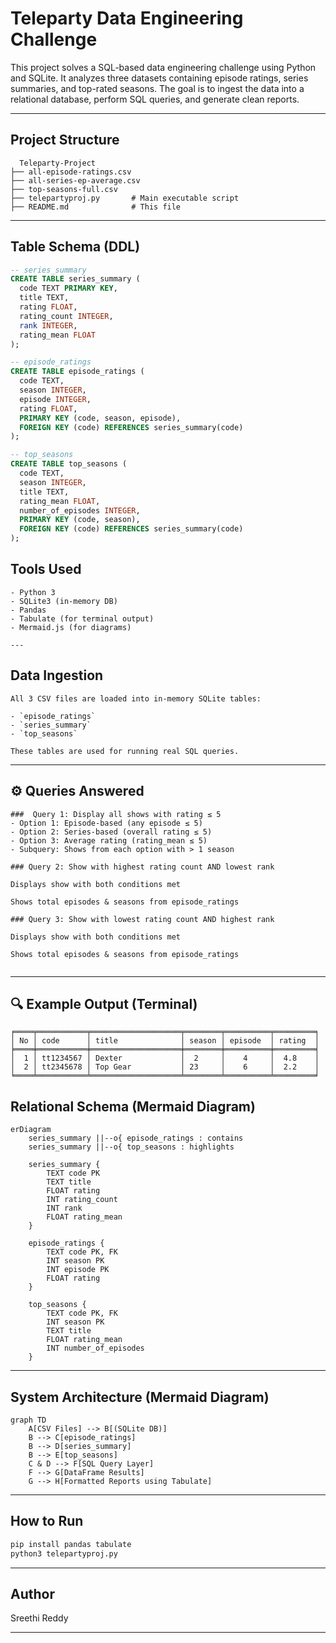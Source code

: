 # Teleparty Data Engineering Challenge
This project solves a SQL-based data engineering challenge using Python and SQLite. It analyzes three datasets containing episode ratings, series summaries, and top-rated seasons. The goal is to ingest the data into a relational database, perform SQL queries, and generate clean reports.

---

##  Project Structure

```
  Teleparty-Project
├── all-episode-ratings.csv
├── all-series-ep-average.csv
├── top-seasons-full.csv
├── telepartyproj.py       # Main executable script
├── README.md              # This file
```

---

##  Table Schema (DDL)

```sql
-- series_summary
CREATE TABLE series_summary (
  code TEXT PRIMARY KEY,
  title TEXT,
  rating FLOAT,
  rating_count INTEGER,
  rank INTEGER,
  rating_mean FLOAT
);

-- episode_ratings
CREATE TABLE episode_ratings (
  code TEXT,
  season INTEGER,
  episode INTEGER,
  rating FLOAT,
  PRIMARY KEY (code, season, episode),
  FOREIGN KEY (code) REFERENCES series_summary(code)
);

-- top_seasons
CREATE TABLE top_seasons (
  code TEXT,
  season INTEGER,
  title TEXT,
  rating_mean FLOAT,
  number_of_episodes INTEGER,
  PRIMARY KEY (code, season),
  FOREIGN KEY (code) REFERENCES series_summary(code)
);
```
##  Tools Used
```
- Python 3
- SQLite3 (in-memory DB)
- Pandas
- Tabulate (for terminal output)
- Mermaid.js (for diagrams)

---
```
##  Data Ingestion
```
All 3 CSV files are loaded into in-memory SQLite tables:

- `episode_ratings`
- `series_summary`
- `top_seasons`

These tables are used for running real SQL queries.
```
---

## ⚙️ Queries Answered
```
###  Query 1: Display all shows with rating ≤ 5
- Option 1: Episode-based (any episode ≤ 5)
- Option 2: Series-based (overall rating ≤ 5)
- Option 3: Average rating (rating_mean ≤ 5)
- Subquery: Shows from each option with > 1 season

### Query 2: Show with highest rating count AND lowest rank

Displays show with both conditions met

Shows total episodes & seasons from episode_ratings

### Query 3: Show with lowest rating count AND highest rank

Displays show with both conditions met

Shows total episodes & seasons from episode_ratings


```
---

## 🔍 Example Output (Terminal)

```📊 1️⃣ OPTION 1: Shows with ANY episode rated ≤ 5
╒════╤═══════════╤════════════════════╤════════╤══════════╤═════════╕
│ No │ code      │ title              │ season │ episode  │ rating  │
╞════╪═══════════╪════════════════════╪════════╪══════════╪═════════╡
│  1 │ tt1234567 │ Dexter             │  2     │    4     │  4.8    │
│  2 │ tt2345678 │ Top Gear           │ 23     │    6     │  2.2    │
╘════╧═══════════╧════════════════════╧════════╧══════════╧═════════╛
```

##  Relational Schema (Mermaid Diagram)

```mermaid
erDiagram
    series_summary ||--o{ episode_ratings : contains
    series_summary ||--o{ top_seasons : highlights

    series_summary {
        TEXT code PK
        TEXT title
        FLOAT rating
        INT rating_count
        INT rank
        FLOAT rating_mean
    }

    episode_ratings {
        TEXT code PK, FK
        INT season PK
        INT episode PK
        FLOAT rating
    }

    top_seasons {
        TEXT code PK, FK
        INT season PK
        TEXT title
        FLOAT rating_mean
        INT number_of_episodes
    }
```
---

##  System Architecture (Mermaid Diagram)

```mermaid
graph TD
    A[CSV Files] --> B[(SQLite DB)]
    B --> C[episode_ratings]
    B --> D[series_summary]
    B --> E[top_seasons]
    C & D --> F[SQL Query Layer]
    F --> G[DataFrame Results]
    G --> H[Formatted Reports using Tabulate]
```

---

##  How to Run

```bash
pip install pandas tabulate
python3 telepartyproj.py
```

---

##  Author
Sreethi Reddy

---
